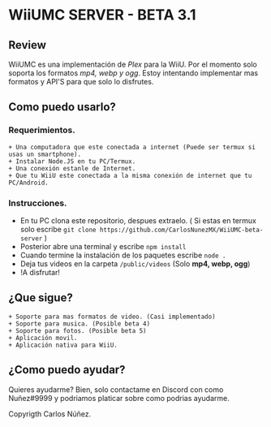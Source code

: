 # WiiUMC SERVER - BETA 3.1
## Review
WiiUMC es una implementación de *Plex* para la WiiU. Por el momento solo soporta los formatos *mp4, webp y ogg*. Estoy intentando implementar mas formatos y API'S para que solo lo disfrutes.
## Como puedo usarlo?
### Requerimientos.
    + Una computadora que este conectada a internet (Puede ser termux si usas un smartphone).
    + Instalar Node.JS en tu PC/Termux.
    + Una conexión estanle de Internet.
    + Que tu WiiU este conectada a la misma conexión de internet que tu PC/Android.
### Instrucciones.
+ En tu PC clona este repositorio, despues extraelo. ( Si estas en termux solo escribe `git clone https://github.com/CarlosNunezMX/WiiUMC-beta-server` )
+ Posterior abre una terminal y escribe `npm install`
+ Cuando termine la instalación de los paquetes escribe `node .`
+ Deja tus videos en la carpeta `/public/videos` (Solo **mp4, webp, ogg**)
+ !A disfrutar!
    
## ¿Que sigue?
    + Soporte para mas formatos de video. (Casi implementado)
    + Soporte para musica. (Posible beta 4)
    + Soporte para fotos. (Posible beta 5)
    + Aplicación movil.
    + Aplicación nativa para WiiU.
    
## ¿Como puedo ayudar?

Quieres ayudarme? Bien, solo contactame en Discord con como Nuñez#9999 y podriamos platicar sobre como podrias ayudarme.

Copyrigth Carlos Núñez.
